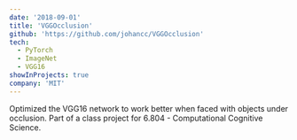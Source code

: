 ```yaml
---
date: '2018-09-01'
title: 'VGGOcclusion'
github: 'https://github.com/johancc/VGGOcclusion'
tech:
  - PyTorch
  - ImageNet
  - VGG16
showInProjects: true
company: 'MIT'
---
```


Optimized the VGG16 network to work better when faced with objects under occlusion. Part of a class project for 6.804 - Computational Cognitive Science.
